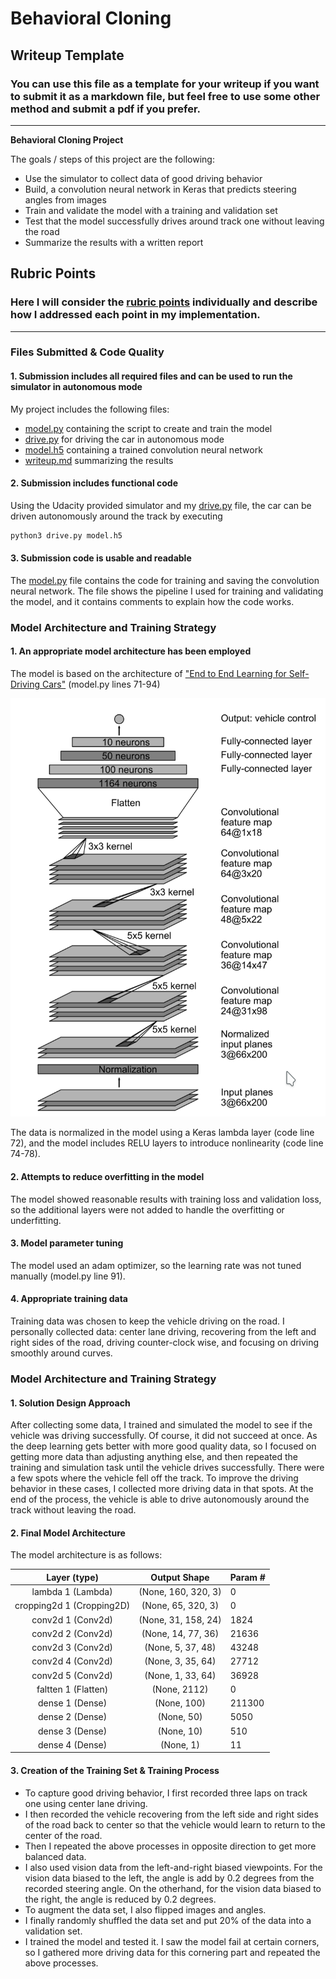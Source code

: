 # **Behavioral Cloning** 

[model.py]: ./model.py
[drive.py]: ./drive.py
[model.h5]: ./model.h5
[writeup.md]: ./writeup.md

## Writeup Template

### You can use this file as a template for your writeup if you want to submit it as a markdown file, but feel free to use some other method and submit a pdf if you prefer.

---

**Behavioral Cloning Project**

The goals / steps of this project are the following:
* Use the simulator to collect data of good driving behavior
* Build, a convolution neural network in Keras that predicts steering angles from images
* Train and validate the model with a training and validation set
* Test that the model successfully drives around track one without leaving the road
* Summarize the results with a written report


[//]: # (Image References)

[image1]: ./examples/nvidia_model.png "Reference model"

## Rubric Points
### Here I will consider the [rubric points](https://review.udacity.com/#!/rubrics/432/view) individually and describe how I addressed each point in my implementation.  

---
### Files Submitted & Code Quality

#### 1. Submission includes all required files and can be used to run the simulator in autonomous mode

My project includes the following files:
* [model.py][model.py] containing the script to create and train the model
* [drive.py][drive.py] for driving the car in autonomous mode
* [model.h5][model.h5] containing a trained convolution neural network 
* [writeup.md][writeup.md] summarizing the results

#### 2. Submission includes functional code
Using the Udacity provided simulator and my [drive.py][drive.py] file, the car can be driven autonomously around the track by executing 
```sh
python3 drive.py model.h5
```

#### 3. Submission code is usable and readable

The [model.py][model.py] file contains the code for training and saving the convolution neural network. The file shows the pipeline I used for training and validating the model, and it contains comments to explain how the code works.

### Model Architecture and Training Strategy

#### 1. An appropriate model architecture has been employed

The model is based on the architecture of ["End to End Learning for Self-Driving Cars"](http://images.nvidia.com/content/tegra/automotive/images/2016/solutions/pdf/end-to-end-dl-using-px.pdf) (model.py lines 71-94) 

![alt text][image1]

The data is normalized in the model using a Keras lambda layer (code line 72), and the model includes RELU layers to introduce nonlinearity (code line 74-78).

#### 2. Attempts to reduce overfitting in the model

The model showed reasonable results with training loss and validation loss, so the additional layers were not added to handle the overfitting or underfitting.

#### 3. Model parameter tuning

The model used an adam optimizer, so the learning rate was not tuned manually (model.py line 91).

#### 4. Appropriate training data

Training data was chosen to keep the vehicle driving on the road. I personally collected data: center lane driving, recovering from the left and right sides of the road, driving counter-clock wise, and focusing on driving smoothly around curves.

### Model Architecture and Training Strategy

#### 1. Solution Design Approach

After collecting some data, I trained and simulated the model to see if the vehicle was driving successfully. Of course, it did not succeed at once. As the deep learning gets better with more good quality data, so I focused on getting more data than adjusting anything else, and then repeated the training and simulation task until the vehicle drives successfully. There were a few spots where the vehicle fell off the track. To improve the driving behavior in these cases, I collected more driving data in that spots.
At the end of the process, the vehicle is able to drive autonomously around the track without leaving the road.

#### 2. Final Model Architecture

The model architecture is as follows:

| Layer (type)         		   |     Output Shape	        					|   Param # |
|:--------------------------:|:----------------------------------:|:----------| 
| lambda 1 (Lambda)   		   | (None, 160, 320, 3)   							| 0         |
| cropping2d 1 (Cropping2D)  | (None, 65, 320, 3) 	              | 0         |
| conv2d 1 (Conv2d)	 				 | (None, 31, 158, 24)								| 1824      |
| conv2d 2 (Conv2d)	 				 | (None, 14, 77, 36)	 	 	   					| 21636     |
| conv2d 3 (Conv2d)	 				 | (None, 5, 37, 48)								  | 43248     |
| conv2d 4 (Conv2d)	 				 | (None, 3, 35, 64)	   							| 27712     |
| conv2d 5 (Conv2d)	 				 | (None, 1, 33, 64)								  | 36928     |
| faltten 1 (Flatten)        | (None, 2112)	                      | 0         |
| dense 1 (Dense)	         	 | (None, 100)       									| 211300    |
| dense 2 (Dense)	         	 | (None, 50)       									| 5050      |
| dense 3 (Dense)	         	 | (None, 10)       									| 510       |
| dense 4 (Dense)	         	 | (None, 1)        									| 11        |

#### 3. Creation of the Training Set & Training Process

* To capture good driving behavior, I first recorded three laps on track one using center lane driving. 
* I then recorded the vehicle recovering from the left side and right sides of the road back to center so that the vehicle would learn to return to the center of the road.
* Then I repeated the above processes in opposite direction to get more balanced data.
* I also used vision data from the left-and-right biased viewpoints. For the vision data biased to the left, the angle is add by 0.2 degrees from the recorded steering angle. On the otherhand, for the vision data biased to the right, the angle is reduced by 0.2 degrees.
* To augment the data set, I also flipped images and angles.
* I finally randomly shuffled the data set and put 20% of the data into a validation set. 
* I trained the model and tested it. I saw the model fail at certain corners, so I gathered more driving data for this cornering part and repeated the above processes.
